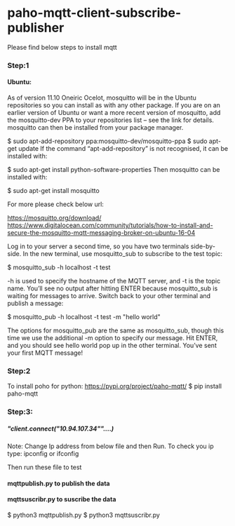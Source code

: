 # paho-mqtt-client-subscribe-publisher

Please find below steps to install mqtt 

### Step:1
#### Ubuntu:

As of version 11.10 Oneiric Ocelot, mosquitto will be in the Ubuntu repositories so you can install as with any other package. If you are on an earlier version of Ubuntu or want a more recent version of mosquitto, add the mosquitto-dev PPA to your repositories list – see the link for details. mosquitto can then be installed from your package manager.

$ sudo apt-add-repository ppa:mosquitto-dev/mosquitto-ppa
$ sudo apt-get update
If the command “apt-add-repository” is not recognised, it can be installed with:

$ sudo apt-get install python-software-properties
Then mosquitto can be installed with:

$ sudo apt-get install mosquitto

For more please check below url:

https://mosquitto.org/download/
https://www.digitalocean.com/community/tutorials/how-to-install-and-secure-the-mosquitto-mqtt-messaging-broker-on-ubuntu-16-04

Log in to your server a second time, so you have two terminals side-by-side. In the new terminal, use mosquitto_sub to subscribe to the test topic:

$ mosquitto_sub -h localhost -t test

-h is used to specify the hostname of the MQTT server, and -t is the topic name. You’ll see no output after hitting ENTER because mosquitto_sub is waiting for messages to arrive. Switch back to your other terminal and publish a message:

$ mosquitto_pub -h localhost -t test -m "hello world"

The options for mosquitto_pub are the same as mosquitto_sub, though this time we use the additional -m option to specify our message. Hit ENTER, and you should see hello world pop up in the other terminal. You’ve sent your first MQTT message!

### Step:2

To install poho for python:
https://pypi.org/project/paho-mqtt/
$ pip install paho-mqtt


### Step:3: 
##### "client.connect("10.94.107.34""....)
Note: Change Ip address from below file and then Run.
To check you ip type: ipconfig or ifconfig

Then run these file to test
#### mqttpublish.py to publish the data
#### mqttsuscribr.py to suscribe the data
$ python3 mqttpublish.py
$ python3 mqttsuscribr.py




